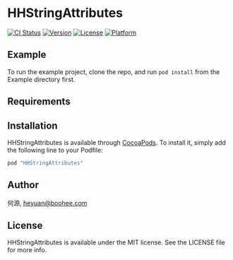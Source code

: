 # HHStringAttributes

[![CI Status](http://img.shields.io/travis/何源/HHStringAttributes.svg?style=flat)](https://travis-ci.org/何源/HHStringAttributes)
[![Version](https://img.shields.io/cocoapods/v/HHStringAttributes.svg?style=flat)](http://cocoapods.org/pods/HHStringAttributes)
[![License](https://img.shields.io/cocoapods/l/HHStringAttributes.svg?style=flat)](http://cocoapods.org/pods/HHStringAttributes)
[![Platform](https://img.shields.io/cocoapods/p/HHStringAttributes.svg?style=flat)](http://cocoapods.org/pods/HHStringAttributes)

## Example

To run the example project, clone the repo, and run `pod install` from the Example directory first.

## Requirements

## Installation

HHStringAttributes is available through [CocoaPods](http://cocoapods.org). To install
it, simply add the following line to your Podfile:

```ruby
pod "HHStringAttributes"
```

## Author

何源, heyuan@boohee.com

## License

HHStringAttributes is available under the MIT license. See the LICENSE file for more info.
